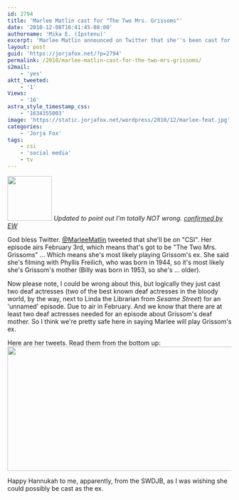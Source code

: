 ```yaml
---
id: 2794
title: 'Marlee Matlin cast for "The Two Mrs. Grissoms"'
date: '2010-12-08T16:41:45-08:00'
authorname: 'Mika E. (Ipstenu)'
excerpt: 'Marlee Matlin announced on Twitter that she''s been cast for a CSI episode airing February 3rd. Isn''t there an ep we''re looking forward too due to air then? Hmmm.'
layout: post
guid: 'https://jorjafox.net/?p=2794'
permalink: /2010/marlee-matlin-cast-for-the-two-mrs-grissoms/
s2mail:
    - 'yes'
aktt_tweeted:
    - '1'
Views:
    - '16'
astra_style_timestamp_css:
    - '1634355003'
image: 'https://static.jorjafox.net/wordpress/2010/12/marlee-feat.jpg'
categories:
    - 'Jorja Fox'
tags:
    - csi
    - 'social media'
    - tv
---
```


<img src="//static.jorjafox.net/wordpress/2010/12/marlee-feat-100x100.jpg" alt="" title="marlee-feat" width="100" height="100" class="alignleft size-thumbnail wp-image-2795" /> _Updated to point out I'm totally NOT wrong. <a href="http://insidetv.ew.com/2010/12/08/csi-exclusive-time-to-meet-gils-long-lost-mom/">confirmed by EW</a>_

God bless Twitter.  <a href="http://twitter.com/marleematlin">@MarleeMatlin</a> tweeted that she'll be on "CSI".  Her episode airs February 3rd, which means that's got to be "The Two Mrs. Grissoms" ... Which means she's most likely playing Grissom's ex.  She said she's filming with Phyllis Freilich, who was born in 1944, so it's most likely she's Grissom's mother (Billy was born in 1953, so she's ... older).

Now please note, I could be wrong about this, but logically they just cast two deaf actresses (two of the best known deaf actresses in the bloody world, by the way, next to Linda the Librarian from _Sesame Street_) for an 'unnamed' episode.  Due to air in February.  And we know that there are at least two deaf actresses needed for an episode about Grissom's deaf mother.  So I think we're pretty safe here in saying Marlee will play Grissom's ex.

Here are her tweets. Read them from the bottom up:
<img src="//static.jorjafox.net/wordpress/2010/12/marleematlin.jpg" alt="" title="marleematlin" width="522" height="279" class="aligncenter size-full wp-image-2796" />

Happy Hannukah to me, apparently, from the SWDJB, as I was wishing she could possibly be cast as the ex.
